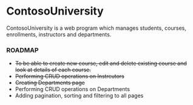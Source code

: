 # ContosoUniversity
ContosoUniversity is a web program which manages students, courses, enrollments, instructors and departments.


### ROADMAP
- ~~To be able to create new course, edit and delete existing course and look at details of each course.~~
- ~~Performing CRUD operations on Instrcutors~~
- ~~Creating Departments page~~
- Performing CRUD operations on Departments
- Adding pagination, sorting and filtering to all pages
